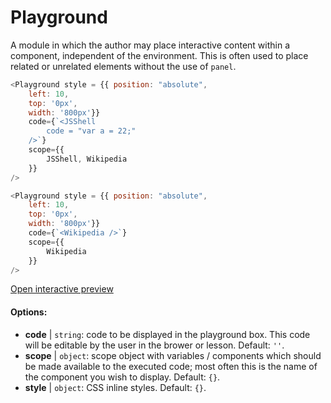 # Playground

A module in which the author may place interactive content within a component, independent of the environment. This is often used to place related or unrelated elements without the use of `panel`.

``` js
<Playground style = {{ position: "absolute",  
    left: 10, 
    top: '0px',
    width: '800px'}}
    code={`<JSShell
        code = "var a = 22;"
    />`}
    scope={{
        JSShell, Wikipedia
    }}
/>
```

``` js
<Playground style = {{ position: "absolute",  
    left: 10, 
    top: '0px',
    width: '800px'}}
    code={`<Wikipedia />`}
    scope={{
        Wikipedia
    }}
/>
```

[Open interactive preview](https://isle.heinz.cmu.edu/components/playground)

#### Options:

* __code__ | `string`: code to be displayed in the playground box. This code will be editable by the user in the brower or lesson. Default: `''`.
* __scope__ | `object`: scope object with variables / components which should be made available to the executed code; most often this is the name of the component you wish to display. Default: `{}`.
* __style__ | `object`: CSS inline styles. Default: `{}`.
